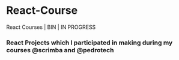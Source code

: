 # React-Course
React Courses | BIN | IN PROGRESS

### React Projects which I participated in making during my courses @scrimba and @pedrotech
